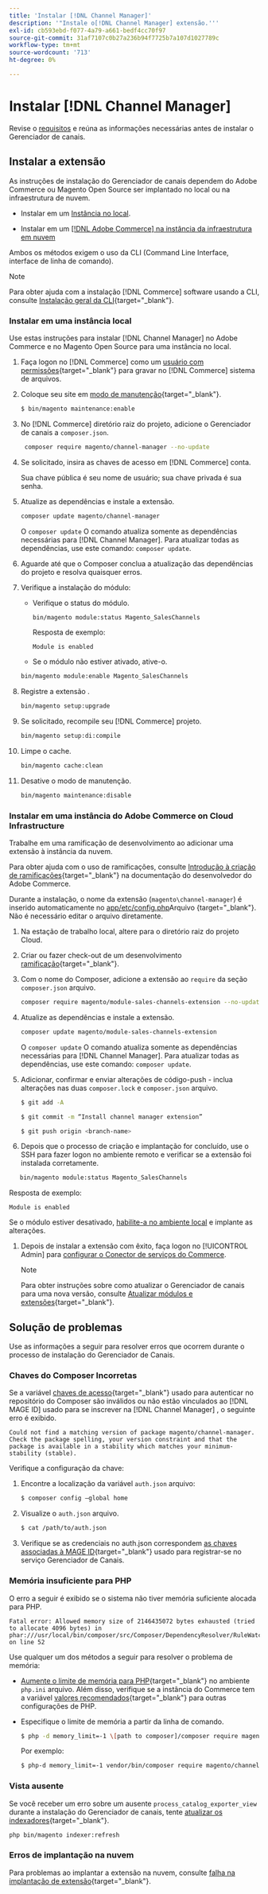 ```yaml
---
title: 'Instalar [!DNL Channel Manager]'
description: '"Instale o[!DNL Channel Manager] extensão.'''
exl-id: cb593ebd-f077-4a79-a661-bedf4cc70f97
source-git-commit: 31af7107c0b27a236b94f7725b7a107d1027789c
workflow-type: tm+mt
source-wordcount: '713'
ht-degree: 0%

---
```



# Instalar [!DNL Channel Manager]

Revise o [requisitos](onboard.md#requirements) e reúna as informações necessárias antes de instalar o Gerenciador de canais.

## Instalar a extensão

As instruções de instalação do Gerenciador de canais dependem do Adobe Commerce ou Magento Open Source ser implantado no local ou na infraestrutura de nuvem.

- Instalar em um [Instância no local](#install-on-an-on-premises-instance).

- Instalar em um [[!DNL Adobe Commerce] na instância da infraestrutura em nuvem](#install-adobe-commerce-on-cloud-infrastructure)

Ambos os métodos exigem o uso da CLI (Command Line Interface, interface de linha de comando).

>[!NOTE]
>
>Para obter ajuda com a instalação [!DNL Commerce] software usando a CLI, consulte [Instalação geral da CLI](https://devdocs.magento.com/extensions/install/){target=&quot;_blank&quot;}.

### Instalar em uma instância local

Use estas instruções para instalar [!DNL Channel Manager] no Adobe Commerce e no Magento Open Source para uma instância no local.

1. Faça logon no [!DNL Commerce] como um [usuário com permissões](https://devdocs.magento.com/guides/v2.4/install-gde/prereq/file-system-perms.html){target=&quot;_blank&quot;} para gravar no [!DNL Commerce] sistema de arquivos.

1. Coloque seu site em [modo de manutenção](https://devdocs.magento.com/guides/v2.4/install-gde/install/cli/install-cli-subcommands-maint.html){target=&quot;_blank&quot;}.

   ```bash
   $ bin/magento maintenance:enable
   ```

1. No [!DNL Commerce] diretório raiz do projeto, adicione o Gerenciador de canais a `composer.json`.

   ```bash
    composer require magento/channel-manager --no-update
   ```

1. Se solicitado, insira as chaves de acesso em [!DNL Commerce] conta.

   Sua chave pública é seu nome de usuário; sua chave privada é sua senha.

1. Atualize as dependências e instale a extensão.

   ```bash
   composer update magento/channel-manager
   ```

   O `composer update` O comando atualiza somente as dependências necessárias para [!DNL Channel Manager]. Para atualizar todas as dependências, use este comando: `composer update`.

1. Aguarde até que o Composer conclua a atualização das dependências do projeto e resolva quaisquer erros.

1. Verifique a instalação do módulo:

   - Verifique o status do módulo.

      ```bash
      bin/magento module:status Magento_SalesChannels
      ```
      Resposta de exemplo:

      ```terminal
      Module is enabled
      ```

   - Se o módulo não estiver ativado, ative-o.

   ```bash
   bin/magento module:enable Magento_SalesChannels
   ```

1. Registre a extensão .

   ```bash
   bin/magento setup:upgrade
   ```

1. Se solicitado, recompile seu [!DNL Commerce] projeto.

   ```bash
   bin/magento setup:di:compile
   ```

1. Limpe o cache.

   ```bash
   bin/magento cache:clean
   ```

1. Desative o modo de manutenção.

   ```bash
   bin/magento maintenance:disable
   ```

### Instalar em uma instância do Adobe Commerce on Cloud Infrastructure

Trabalhe em uma ramificação de desenvolvimento ao adicionar uma extensão à instância da nuvem.

Para obter ajuda com o uso de ramificações, consulte [Introdução à criação de ramificações](https://devdocs.magento.com/cloud/env/environments-start.html#getstarted){target=&quot;_blank&quot;} na documentação do desenvolvedor do Adobe Commerce.

Durante a instalação, o nome da extensão (`magento\channel-manager`) é inserido automaticamente no [app/etc/config.php](https://devdocs.magento.com/cloud/live/sens-data-over.html#configuration-data)Arquivo {target=&quot;_blank&quot;}. Não é necessário editar o arquivo diretamente.

1. Na estação de trabalho local, altere para o diretório raiz do projeto Cloud.

1. Criar ou fazer check-out de um desenvolvimento [ramificação](https://devdocs-beta.magento.com/cloud/env/environments-start.html#getstarted){target=&quot;_blank&quot;}.

1. Com o nome do Composer, adicione a extensão ao `require` da seção `composer.json` arquivo.

   ```bash
   composer require magento/module-sales-channels-extension --no-update
   ```

1. Atualize as dependências e instale a extensão.

   ```bash
   composer update magento/module-sales-channels-extension
   ```

   O `composer update` O comando atualiza somente as dependências necessárias para [!DNL Channel Manager]. Para atualizar todas as dependências, use este comando: `composer update`.

1. Adicionar, confirmar e enviar alterações de código-push - inclua alterações nas duas `composer.lock` e `composer.json` arquivo.

   ```bash
   $ git add -A
   ```

   ```bash
   $ git commit -m “Install channel manager extension” 
   ```

   ```bash
   $ git push origin <branch-name>
   ```

1. Depois que o processo de criação e implantação for concluído, use o SSH para fazer logon no ambiente remoto e verificar se a extensão foi instalada corretamente.

```bash
   bin/magento module:status Magento_SalesChannels
```

Resposta de exemplo:

```terminal
Module is enabled
```

Se o módulo estiver desativado, [habilite-a no ambiente local](https://devdocs.magento.com/cloud/howtos/install-components.html#manage-extensions) e implante as alterações.


1. Depois de instalar a extensão com êxito, faça logon no [!UICONTROL Admin] para [configurar o Conector de serviços do Commerce](connect.md).

   >[!NOTE]
   >
   >Para obter instruções sobre como atualizar o Gerenciador de canais para uma nova versão, consulte [Atualizar módulos e extensões](https://experienceleague.adobe.com/docs/commerce-operations/upgrade-guide/modules/upgrade.html){target=&quot;_blank&quot;}.


## Solução de problemas

Use as informações a seguir para resolver erros que ocorrem durante o processo de instalação do Gerenciador de Canais.

### Chaves do Composer Incorretas

Se a variável [chaves de acesso](https://devdocs.magento.com/guides/v2.4/install-gde/prereq/connect-auth.html){target=&quot;_blank&quot;} usado para autenticar no repositório do Composer são inválidos ou não estão vinculados ao [!DNL MAGE ID] usado para se inscrever na [!DNL Channel Manager] , o seguinte erro é exibido.

```terminal
Could not find a matching version of package magento/channel-manager. Check the package spelling, your version constraint and that the package is available in a stability which matches your minimum-stability (stable).
```

Verifique a configuração da chave:

1. Encontre a localização da variável `auth.json` arquivo:

   ```bash
   $ composer config –global home
   ```

1. Visualize o `auth.json` arquivo.

   ```bash
   $ cat /path/to/auth.json
   ```

1. Verifique se as credenciais no auth.json correspondem [as chaves associadas à MAGE ID](https://devdocs.magento.com/guides/v2.4/install-gde/prereq/connect-auth.html){target=&quot;_blank&quot;} usado para registrar-se no serviço Gerenciador de Canais.

### Memória insuficiente para PHP

O erro a seguir é exibido se o sistema não tiver memória suficiente alocada para PHP.

```terminal
Fatal error: Allowed memory size of 2146435072 bytes exhausted (tried to allocate 4096 bytes) in phar:///usr/local/bin/composer/src/Composer/DependencyResolver/RuleWatchGraph.php on line 52
```

Use qualquer um dos métodos a seguir para resolver o problema de memória:

- [Aumente o limite de memória para PHP](https://devdocs.magento.com/cloud/project/magento-app-php-ini.html#increase-php-memory-limit){target=&quot;_blank&quot;} no ambiente `php.ini` arquivo. Além disso, verifique se a instância do Commerce tem a variável [valores recomendados](https://devdocs.magento.com/guides/v2.4/install-gde/prereq/php-settings.html){target=&quot;_blank&quot;} para outras configurações de PHP.

- Especifique o limite de memória a partir da linha de comando.

   ```bash
   $ php -d memory_limit=-1 \[path to composer]/composer require magento/payment-services.
   ```

   Por exemplo:

   ```bash
   $ php-d memory_limit=-1 vendor/bin/composer require magento/channel-manager
   ```

### Vista ausente

Se você receber um erro sobre um ausente `process_catalog_exporter_view` durante a instalação do Gerenciador de canais, tente [atualizar os indexadores](https://devdocs.magento.com/guides/v2.4/config-guide/cli/config-cli-subcommands-index.html#config-cli-subcommands-index-reindex){target=&quot;_blank&quot;}.

```bash
php bin/magento indexer:refresh
```

### Erros de implantação na nuvem

Para problemas ao implantar a extensão na nuvem, consulte [falha na implantação de extensão](https://devdocs.magento.com/cloud/trouble/trouble_comp-deploy-fail.html){target=&quot;_blank&quot;}.
